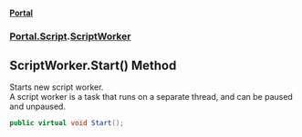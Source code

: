 #### [Portal](index.md 'index')
### [Portal.Script](Portal.Script.md 'Portal.Script').[ScriptWorker](ScriptWorker.md 'Portal.Script.ScriptWorker')

## ScriptWorker.Start() Method

Starts new script worker.  
A script worker is a task that runs on a separate thread, and can be paused and unpaused.

```csharp
public virtual void Start();
```